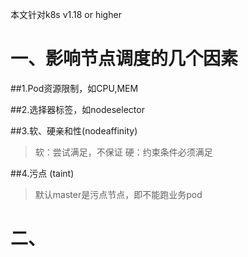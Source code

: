 本文针对k8s v1.18 or higher

# 一、影响节点调度的几个因素

##1.Pod资源限制，如CPU,MEM

##2.选择器标签，如nodeselector

##3.软、硬亲和性(nodeaffinity)
> 软：尝试满足，不保证
> 硬：约束条件必须满足

##4.污点 (taint)
> 默认master是污点节点，即不能跑业务pod



# 二、






